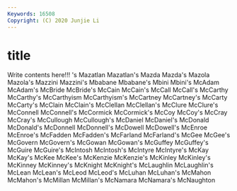 ```yaml
---
Keywords: 16508
Copyright: (C) 2020 Junjie Li
---
```


# title

Write contents here!!!
's 
Mazatlan 
Mazatlan's 
Mazda 
Mazda's 
Mazola 
Mazola's 
Mazzini 
Mazzini's
Mbabane 
Mbabane's 
Mbini 
Mbini's 
McAdam 
McAdam's 
McBride 
McBride's 
McCain 
McCain's
McCall 
McCall's 
McCarthy 
McCarthy's 
McCarthyism 
McCarthyism's 
McCartney 
McCartney's 
McCarty 
McCarty's
McClain 
McClain's 
McClellan 
McClellan's 
McClure 
McClure's 
McConnell 
McConnell's 
McCormick 
McCormick's
McCoy 
McCoy's 
McCray 
McCray's 
McCullough 
McCullough's 
McDaniel 
McDaniel's 
McDonald 
McDonald's
McDonnell 
McDonnell's 
McDowell 
McDowell's 
McEnroe 
McEnroe's 
McFadden 
McFadden's 
McFarland 
McFarland's
McGee 
McGee's 
McGovern 
McGovern's 
McGowan 
McGowan's 
McGuffey 
McGuffey's 
McGuire 
McGuire's
McIntosh 
McIntosh's 
McIntyre 
McIntyre's 
McKay 
McKay's 
McKee 
McKee's 
McKenzie 
McKenzie's
McKinley 
McKinley's 
McKinney 
McKinney's 
McKnight 
McKnight's 
McLaughlin 
McLaughlin's 
McLean 
McLean's
McLeod 
McLeod's 
McLuhan 
McLuhan's 
McMahon 
McMahon's 
McMillan 
McMillan's 
McNamara 
McNamara's
McNaughton 
